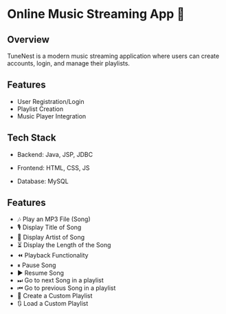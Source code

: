 # Online Music Streaming App 🎵

## Overview
TuneNest is a modern music streaming application where users can create accounts, login, and manage their playlists.

## Features
- User Registration/Login
- Playlist Creation
- Music Player Integration

## Tech Stack
- Backend: Java, JSP, JDBC
- Frontend: HTML, CSS, JS
- Database: MySQL

  <!--Features-->
<h2>Features</h2>
<ul>
  <li>🎶 Play an MP3 File (Song)</li>
  <li>🎙 Display Title of Song</li>
  <li>👤 Display Artist of Song</li>
  <li>⏳ Display the Length of the Song</li>
  <li>⏪ Playback Functionality</li>
  <li>⏸ Pause Song</li>
    <li>▶ Resume Song</li>
  <li>⏭  Go to next Song in a playlist</li>
  <li>⏮  Go to previous Song in a playlist</li>
  <li>📃 Create a Custom Playlist</li>
  <li>🔃 Load a Custom Playlist</li>
</ul>

